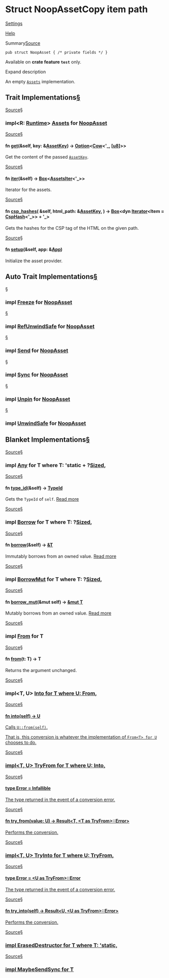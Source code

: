 # Struct NoopAssetCopy item path

[Settings](../../settings.html)

[Help](../../help.html)

Summary[Source](../../src/tauri/test/mod.rs.html#76-79)

```
pub struct NoopAsset { /* private fields */ }
```

Available on **crate feature `test`** only.

Expand description

An empty [`Assets`](..\trait.Assets.html.md "trait tauri::Assets") implementation.

## Trait Implementations[§](#trait-implementations)

[Source](../../src/tauri/test/mod.rs.html#81-98)[§](#impl-Assets%3CR%3E-for-NoopAsset)

### impl<R: [Runtime](..\trait.Runtime.html.md "trait tauri::Runtime")> [Assets](..\trait.Assets.html.md "trait tauri::Assets")<R> for [NoopAsset](struct.NoopAsset.html.md "struct tauri::test::NoopAsset")

[Source](../../src/tauri/test/mod.rs.html#82-84)[§](#method.get)

#### fn [get](..\trait.Assets.html_tymethod.get.md)(&self, key: &[AssetKey](https://docs.rs/tauri-utils/2.3.1/x86_64-unknown-linux-gnu/tauri_utils/assets/struct.AssetKey.html "struct tauri_utils::assets::AssetKey")) -> [Option](https://doc.rust-lang.org/nightly/core/option/enum.Option.html "enum core::option::Option")<[Cow](https://doc.rust-lang.org/nightly/alloc/borrow/enum.Cow.html "enum alloc::borrow::Cow")<'\_, [[u8](https://doc.rust-lang.org/nightly/std/primitive.u8.html)]>>

Get the content of the passed [`AssetKey`](https://docs.rs/tauri-utils/2.3.1/x86_64-unknown-linux-gnu/tauri_utils/assets/struct.AssetKey.html "struct tauri_utils::assets::AssetKey").

[Source](../../src/tauri/test/mod.rs.html#86-93)[§](#method.iter)

#### fn [iter](..\trait.Assets.html_tymethod.iter.md)(&self) -> [Box](https://doc.rust-lang.org/nightly/alloc/boxed/struct.Box.html "struct alloc::boxed::Box")<[AssetsIter](https://docs.rs/tauri-utils/2.3.1/x86_64-unknown-linux-gnu/tauri_utils/assets/type.AssetsIter.html "type tauri_utils::assets::AssetsIter")<'\_>>

Iterator for the assets.

[Source](../../src/tauri/test/mod.rs.html#95-97)[§](#method.csp_hashes)

#### fn [csp\_hashes](..\trait.Assets.html_tymethod.csp_hashes.md)( &self, html\_path: &[AssetKey](https://docs.rs/tauri-utils/2.3.1/x86_64-unknown-linux-gnu/tauri_utils/assets/struct.AssetKey.html "struct tauri_utils::assets::AssetKey"), ) -> [Box](https://doc.rust-lang.org/nightly/alloc/boxed/struct.Box.html "struct alloc::boxed::Box")<dyn [Iterator](https://doc.rust-lang.org/nightly/core/iter/traits/iterator/trait.Iterator.html "trait core::iter::traits::iterator::Iterator")<Item = [CspHash](https://docs.rs/tauri-utils/2.3.1/x86_64-unknown-linux-gnu/tauri_utils/assets/enum.CspHash.html "enum tauri_utils::assets::CspHash")<'\_>> + '\_>

Gets the hashes for the CSP tag of the HTML on the given path.

[Source](../../src/tauri/lib.rs.html#344-346)[§](#method.setup)

#### fn [setup](..\trait.Assets.html_method.setup.md)(&self, app: &[App](..\struct.App.html.md "struct tauri::App")<R>)

Initialize the asset provider.

## Auto Trait Implementations[§](#synthetic-implementations)

[§](#impl-Freeze-for-NoopAsset)

### impl [Freeze](https://doc.rust-lang.org/nightly/core/marker/trait.Freeze.html "trait core::marker::Freeze") for [NoopAsset](struct.NoopAsset.html.md "struct tauri::test::NoopAsset")

[§](#impl-RefUnwindSafe-for-NoopAsset)

### impl [RefUnwindSafe](https://doc.rust-lang.org/nightly/core/panic/unwind_safe/trait.RefUnwindSafe.html "trait core::panic::unwind_safe::RefUnwindSafe") for [NoopAsset](struct.NoopAsset.html.md "struct tauri::test::NoopAsset")

[§](#impl-Send-for-NoopAsset)

### impl [Send](https://doc.rust-lang.org/nightly/core/marker/trait.Send.html "trait core::marker::Send") for [NoopAsset](struct.NoopAsset.html.md "struct tauri::test::NoopAsset")

[§](#impl-Sync-for-NoopAsset)

### impl [Sync](https://doc.rust-lang.org/nightly/core/marker/trait.Sync.html "trait core::marker::Sync") for [NoopAsset](struct.NoopAsset.html.md "struct tauri::test::NoopAsset")

[§](#impl-Unpin-for-NoopAsset)

### impl [Unpin](https://doc.rust-lang.org/nightly/core/marker/trait.Unpin.html "trait core::marker::Unpin") for [NoopAsset](struct.NoopAsset.html.md "struct tauri::test::NoopAsset")

[§](#impl-UnwindSafe-for-NoopAsset)

### impl [UnwindSafe](https://doc.rust-lang.org/nightly/core/panic/unwind_safe/trait.UnwindSafe.html "trait core::panic::unwind_safe::UnwindSafe") for [NoopAsset](struct.NoopAsset.html.md "struct tauri::test::NoopAsset")

## Blanket Implementations[§](#blanket-implementations)

[Source](https://doc.rust-lang.org/nightly/src/core/any.rs.html#138)[§](#impl-Any-for-T)

### impl<T> [Any](https://doc.rust-lang.org/nightly/core/any/trait.Any.html "trait core::any::Any") for T where T: 'static + ?[Sized](https://doc.rust-lang.org/nightly/core/marker/trait.Sized.html "trait core::marker::Sized"),

[Source](https://doc.rust-lang.org/nightly/src/core/any.rs.html#139)[§](#method.type_id)

#### fn [type\_id](https://doc.rust-lang.org/nightly/core/any/trait.Any.html#tymethod.type_id)(&self) -> [TypeId](https://doc.rust-lang.org/nightly/core/any/struct.TypeId.html "struct core::any::TypeId")

Gets the `TypeId` of `self`. [Read more](https://doc.rust-lang.org/nightly/core/any/trait.Any.html#tymethod.type_id)

[Source](https://doc.rust-lang.org/nightly/src/core/borrow.rs.html#209)[§](#impl-Borrow%3CT%3E-for-T)

### impl<T> [Borrow](https://doc.rust-lang.org/nightly/core/borrow/trait.Borrow.html "trait core::borrow::Borrow")<T> for T where T: ?[Sized](https://doc.rust-lang.org/nightly/core/marker/trait.Sized.html "trait core::marker::Sized"),

[Source](https://doc.rust-lang.org/nightly/src/core/borrow.rs.html#211)[§](#method.borrow)

#### fn [borrow](https://doc.rust-lang.org/nightly/core/borrow/trait.Borrow.html#tymethod.borrow)(&self) -> [&T](https://doc.rust-lang.org/nightly/std/primitive.reference.html)

Immutably borrows from an owned value. [Read more](https://doc.rust-lang.org/nightly/core/borrow/trait.Borrow.html#tymethod.borrow)

[Source](https://doc.rust-lang.org/nightly/src/core/borrow.rs.html#217)[§](#impl-BorrowMut%3CT%3E-for-T)

### impl<T> [BorrowMut](https://doc.rust-lang.org/nightly/core/borrow/trait.BorrowMut.html "trait core::borrow::BorrowMut")<T> for T where T: ?[Sized](https://doc.rust-lang.org/nightly/core/marker/trait.Sized.html "trait core::marker::Sized"),

[Source](https://doc.rust-lang.org/nightly/src/core/borrow.rs.html#218)[§](#method.borrow_mut)

#### fn [borrow\_mut](https://doc.rust-lang.org/nightly/core/borrow/trait.BorrowMut.html#tymethod.borrow_mut)(&mut self) -> [&mut T](https://doc.rust-lang.org/nightly/std/primitive.reference.html)

Mutably borrows from an owned value. [Read more](https://doc.rust-lang.org/nightly/core/borrow/trait.BorrowMut.html#tymethod.borrow_mut)

[Source](https://doc.rust-lang.org/nightly/src/core/convert/mod.rs.html#767)[§](#impl-From%3CT%3E-for-T)

### impl<T> [From](https://doc.rust-lang.org/nightly/core/convert/trait.From.html "trait core::convert::From")<T> for T

[Source](https://doc.rust-lang.org/nightly/src/core/convert/mod.rs.html#770)[§](#method.from)

#### fn [from](https://doc.rust-lang.org/nightly/core/convert/trait.From.html#tymethod.from)(t: T) -> T

Returns the argument unchanged.

[Source](https://doc.rust-lang.org/nightly/src/core/convert/mod.rs.html#750-752)[§](#impl-Into%3CU%3E-for-T)

### impl<T, U> [Into](https://doc.rust-lang.org/nightly/core/convert/trait.Into.html "trait core::convert::Into")<U> for T where U: [From](https://doc.rust-lang.org/nightly/core/convert/trait.From.html "trait core::convert::From")<T>,

[Source](https://doc.rust-lang.org/nightly/src/core/convert/mod.rs.html#760)[§](#method.into)

#### fn [into](https://doc.rust-lang.org/nightly/core/convert/trait.Into.html#tymethod.into)(self) -> U

Calls `U::from(self)`.

That is, this conversion is whatever the implementation of
`From<T> for U` chooses to do.

[Source](https://doc.rust-lang.org/nightly/src/core/convert/mod.rs.html#806-808)[§](#impl-TryFrom%3CU%3E-for-T)

### impl<T, U> [TryFrom](https://doc.rust-lang.org/nightly/core/convert/trait.TryFrom.html "trait core::convert::TryFrom")<U> for T where U: [Into](https://doc.rust-lang.org/nightly/core/convert/trait.Into.html "trait core::convert::Into")<T>,

[Source](https://doc.rust-lang.org/nightly/src/core/convert/mod.rs.html#810)[§](#associatedtype.Error-1)

#### type [Error](https://doc.rust-lang.org/nightly/core/convert/trait.TryFrom.html#associatedtype.Error) = [Infallible](https://doc.rust-lang.org/nightly/core/convert/enum.Infallible.html "enum core::convert::Infallible")

The type returned in the event of a conversion error.

[Source](https://doc.rust-lang.org/nightly/src/core/convert/mod.rs.html#813)[§](#method.try_from)

#### fn [try\_from](https://doc.rust-lang.org/nightly/core/convert/trait.TryFrom.html#tymethod.try_from)(value: U) -> [Result](https://doc.rust-lang.org/nightly/core/result/enum.Result.html "enum core::result::Result")<T, <T as [TryFrom](https://doc.rust-lang.org/nightly/core/convert/trait.TryFrom.html "trait core::convert::TryFrom")<U>>::[Error](https://doc.rust-lang.org/nightly/core/convert/trait.TryFrom.html#associatedtype.Error "type core::convert::TryFrom::Error")>

Performs the conversion.

[Source](https://doc.rust-lang.org/nightly/src/core/convert/mod.rs.html#791-793)[§](#impl-TryInto%3CU%3E-for-T)

### impl<T, U> [TryInto](https://doc.rust-lang.org/nightly/core/convert/trait.TryInto.html "trait core::convert::TryInto")<U> for T where U: [TryFrom](https://doc.rust-lang.org/nightly/core/convert/trait.TryFrom.html "trait core::convert::TryFrom")<T>,

[Source](https://doc.rust-lang.org/nightly/src/core/convert/mod.rs.html#795)[§](#associatedtype.Error)

#### type [Error](https://doc.rust-lang.org/nightly/core/convert/trait.TryInto.html#associatedtype.Error) = <U as [TryFrom](https://doc.rust-lang.org/nightly/core/convert/trait.TryFrom.html "trait core::convert::TryFrom")<T>>::[Error](https://doc.rust-lang.org/nightly/core/convert/trait.TryFrom.html#associatedtype.Error "type core::convert::TryFrom::Error")

The type returned in the event of a conversion error.

[Source](https://doc.rust-lang.org/nightly/src/core/convert/mod.rs.html#798)[§](#method.try_into)

#### fn [try\_into](https://doc.rust-lang.org/nightly/core/convert/trait.TryInto.html#tymethod.try_into)(self) -> [Result](https://doc.rust-lang.org/nightly/core/result/enum.Result.html "enum core::result::Result")<U, <U as [TryFrom](https://doc.rust-lang.org/nightly/core/convert/trait.TryFrom.html "trait core::convert::TryFrom")<T>>::[Error](https://doc.rust-lang.org/nightly/core/convert/trait.TryFrom.html#associatedtype.Error "type core::convert::TryFrom::Error")>

Performs the conversion.

[Source](https://docs.rs/yoke/0.7.5/x86_64-unknown-linux-gnu/src/yoke/erased.rs.html#22)[§](#impl-ErasedDestructor-for-T)

### impl<T> [ErasedDestructor](https://docs.rs/yoke/0.7.5/x86_64-unknown-linux-gnu/yoke/erased/trait.ErasedDestructor.html "trait yoke::erased::ErasedDestructor") for T where T: 'static,

[Source](https://docs.rs/icu_provider/1.5.0/x86_64-unknown-linux-gnu/src/icu_provider/any.rs.html#32)[§](#impl-MaybeSendSync-for-T)

### impl<T> [MaybeSendSync](https://docs.rs/icu_provider/1.5.0/x86_64-unknown-linux-gnu/icu_provider/any/trait.MaybeSendSync.html "trait icu_provider::any::MaybeSendSync") for T